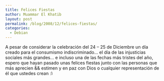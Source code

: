 ```yaml
---
title: Felices Fiestas
author: Muammar El Khatib
layout: post
permalink: /blog/2008/12/felices-fiestas/
categories:
  - Debian
---
```

A pesar de considerar la celebración del 24 &#8211; 25 de Diciembre un día creado para el consumismo indiscriminado&#8230; el día de las injusticias sociales más grandes&#8230; e incluso una de las fechas más tristes del año, espero que hayan pasado unas felices fiestas junto con las personas que más aprecien && estimen y en paz con Dios o cualquier representación de él que ustedes crean <img src="http://muammar.me/blog/wp-includes/images/smilies/simple-smile.png" alt=":)" class="wp-smiley" style="height: 1em; max-height: 1em;" />